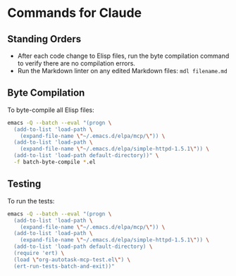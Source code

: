# Commands for Claude

## Standing Orders

- After each code change to Elisp files, run the byte compilation command to
  verify there are no compilation errors.
- Run the Markdown linter on any edited Markdown files: `mdl filename.md`

## Byte Compilation

To byte-compile all Elisp files:

```bash
emacs -Q --batch --eval "(progn \
  (add-to-list 'load-path \
    (expand-file-name \"~/.emacs.d/elpa/mcp/\")) \
  (add-to-list 'load-path \
    (expand-file-name \"~/.emacs.d/elpa/simple-httpd-1.5.1\")) \
  (add-to-list 'load-path default-directory))" \
  -f batch-byte-compile *.el
```

## Testing

To run the tests:

```bash
emacs -Q --batch --eval "(progn \
  (add-to-list 'load-path \
    (expand-file-name \"~/.emacs.d/elpa/mcp/\")) \
  (add-to-list 'load-path \
    (expand-file-name \"~/.emacs.d/elpa/simple-httpd-1.5.1\")) \
  (add-to-list 'load-path default-directory) \
  (require 'ert) \
  (load \"org-autotask-mcp-test.el\") \
  (ert-run-tests-batch-and-exit))"
```